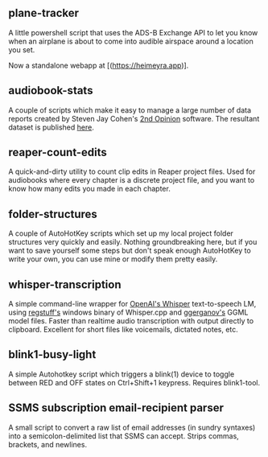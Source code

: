 ## plane-tracker
A little powershell script that uses the ADS-B Exchange API to let you know when an airplane is about to come into audible airspace around a location you set.

Now a standalone webapp at [(https://heimeyra.app)].

## audiobook-stats
A couple of scripts which make it easy to manage a large number of data reports created by Steven Jay Cohen's [2nd Opinion](https://stevenjaycohen.com/2ndopinion/) software. The resultant dataset is published [here](https://docs.google.com/spreadsheets/d/e/2PACX-1vTckR6edf8DZZN6qKDEisn4JvHTs-tG8kzxq3coDeW_laVbvlLBJBNzCe_sxwGqfJvpNwC_gTMwYcTo/pubhtml).

## reaper-count-edits
A quick-and-dirty utility to count clip edits in Reaper project files. Used for audiobooks where every chapter is a discrete project file, and you want to know how many edits you made in each chapter.

## folder-structures
A couple of AutoHotKey scripts which set up my local project folder structures very quickly and easily. Nothing groundbreaking here, but if you want to save yourself some steps but don't speak enough AutoHotKey to write your own, you can use mine or modify them pretty easily.

## whisper-transcription
A simple command-line wrapper for [OpenAI's Whisper](https://github.com/openai/whisper) text-to-speech LM, using [regstuff's](https://github.com/regstuff/whisper.cpp_windows) windows binary of Whisper.cpp and [ggerganov's](https://ggml.ggerganov.com/) GGML model files. Faster than realtime audio transcription with output directly to clipboard. Excellent for short files like voicemails, dictated notes, etc.

## blink1-busy-light
A simple Autohotkey script which triggers a blink(1) device to toggle between RED and OFF states on Ctrl+Shift+1 keypress. Requires blink1-tool. 

## SSMS subscription email-recipient parser
A small script to convert a raw list of email addresses (in sundry syntaxes) into a semicolon-delimited list that SSMS can accept. Strips commas, brackets, and newlines.
